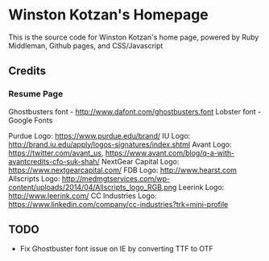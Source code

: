 # Winston Kotzan's Homepage

This is the source code for Winston Kotzan's home page, powered by Ruby Middleman, Github pages, and CSS/Javascript


## Credits

### Resume Page
Ghostbusters font - http://www.dafont.com/ghostbusters.font
Lobster font - Google Fonts

Purdue Logo: https://www.purdue.edu/brand/
IU Logo: http://brand.iu.edu/apply/logos-signatures/index.shtml
Avant Logo: https://twitter.com/avant_us, https://www.avant.com/blog/q-a-with-avantcredits-cfo-suk-shah/
NextGear Capital Logo: https://www.nextgearcapital.com/
FDB Logo: http://www.hearst.com
Allscripts Logo: http://medmgtservices.com/wp-content/uploads/2014/04/Allscripts_logo_RGB.png
Leerink Logo: http://www.leerink.com/
CC Industries Logo: https://www.linkedin.com/company/cc-industries?trk=mini-profile

## TODO
* Fix Ghostbuster font issue on IE by converting TTF to OTF